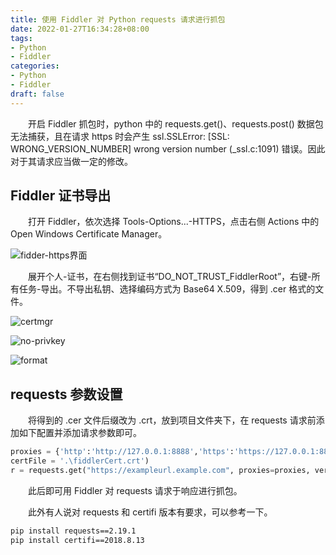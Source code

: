 ```yaml
---
title: 使用 Fiddler 对 Python requests 请求进行抓包
date: 2022-01-27T16:34:28+08:00
tags:
- Python
- Fiddler
categories:
- Python
- Fiddler
draft: false
---
```


&emsp;&emsp;开启 Fiddler 抓包时，python 中的 requests.get()、requests.post() 数据包无法捕获，且在请求 https 时会产生 ssl.SSLError: [SSL: WRONG_VERSION_NUMBER] wrong version number (_ssl.c:1091) 错误。因此对于其请求应当做一定的修改。

## Fiddler 证书导出

&emsp;&emsp;打开 Fiddler，依次选择 Tools-Options...-HTTPS，点击右侧 Actions 中的 Open Windows Certificate Manager。

![fidder-https界面](/Python-Requests-with-Fiddler/fiddler-options-https.png)

&emsp;&emsp;展开个人-证书，在右侧找到证书“DO_NOT_TRUST_FiddlerRoot”，右键-所有任务-导出。不导出私钥、选择编码方式为 Base64 X.509，得到 .cer 格式的文件。

![certmgr](/Python-Requests-with-Fiddler/certmgr-fidder-cert.png)

![no-privkey](/Python-Requests-with-Fiddler/expor-guide-privkey.png)

![format](/Python-Requests-with-Fiddler/export-guide-format.png)

## requests 参数设置

&emsp;&emsp;将得到的 .cer 文件后缀改为 .crt，放到项目文件夹下，在 requests 请求前添加如下配置并添加请求参数即可。

```py
proxies = {'http':'http://127.0.0.1:8888','https':'https://127.0.0.1:8888'}
certFile = '.\fiddlerCert.crt')
r = requests.get("https://exampleurl.example.com", proxies=proxies, verify=certFile)
```

&emsp;&emsp;此后即可用 Fiddler 对 requests 请求于响应进行抓包。

&emsp;&emsp;此外有人说对 requests 和 certifi 版本有要求，可以参考一下。

```bash
pip install requests==2.19.1
pip install certifi==2018.8.13
```

